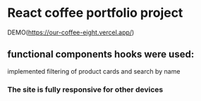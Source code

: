 # React coffee portfolio project

DEMO(https://our-coffee-eight.vercel.app/)
## functional components hooks were used:
implemented filtering of product cards and search by name
### The site is fully responsive for other devices
